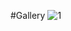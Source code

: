 #Gallery
![1](https://user-images.githubusercontent.com/81501716/198836555-1ea0c7d2-60d0-4859-a5ac-092c32e9d239.png)
